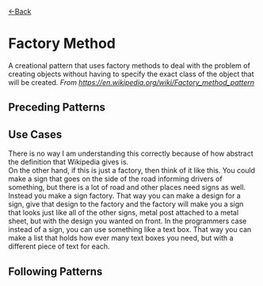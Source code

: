 [\<\-Back](http://euclid.nmu.edu:3000/ovoisine/CS326/wiki/Practices)
# Factory Method
A creational pattern that uses factory methods to deal with the problem of creating objects without having to specify the exact class of the object that will be created. *From https://en.wikipedia.org/wiki/Factory_method_pattern* <br>

## Preceding Patterns

## Use Cases
There is no way I am understanding this correctly because of how abstract the definition that Wikipedia gives is. <br>
On the other hand, if this is just a factory, then think of it like this. You could make a sign that goes on the side of the road informing drivers of something, but there is a lot of road and other places need signs as well. Instead you make a sign factory. That way you can make a design for a sign, give that design to the factory and the factory will make you a sign that looks just like all of the other signs, metal post attached to a metal sheet, but with the design you wanted on front. In the programmers case instead of a sign, you can use something like a text box. That way you can make a list that holds how ever many text boxes you need, but with a different piece of text for each.
<br>

## Following Patterns
